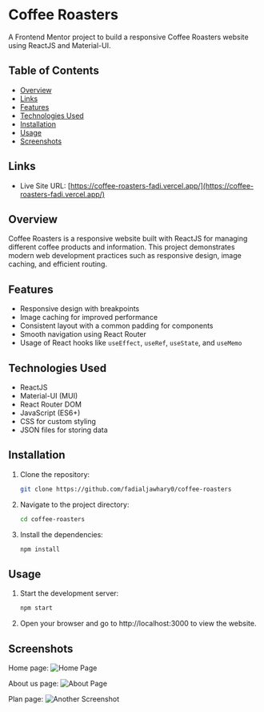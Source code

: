 # Coffee Roasters

A Frontend Mentor project to build a responsive Coffee Roasters website using ReactJS and Material-UI.

## Table of Contents

- [Overview](#overview)
- [Links](#links)
- [Features](#features)
- [Technologies Used](#technologies-used)
- [Installation](#installation)
- [Usage](#usage)
- [Screenshots](#screenshots)

## Links

- Live Site URL: [https://coffee-roasters-fadi.vercel.app/](https://coffee-roasters-fadi.vercel.app/)

## Overview

Coffee Roasters is a responsive website built with ReactJS for managing different coffee products and information. This project demonstrates modern web development practices such as responsive design, image caching, and efficient routing.

## Features

- Responsive design with breakpoints
- Image caching for improved performance
- Consistent layout with a common padding for components
- Smooth navigation using React Router
- Usage of React hooks like `useEffect`, `useRef`, `useState`, and `useMemo`

## Technologies Used

- ReactJS
- Material-UI (MUI)
- React Router DOM
- JavaScript (ES6+)
- CSS for custom styling
- JSON files for storing data

## Installation

1. Clone the repository:
   ```sh
   git clone https://github.com/fadialjawhary0/coffee-roasters
2. Navigate to the project directory:
   ```sh
   cd coffee-roasters
3. Install the dependencies:
   ```sh
   npm install

## Usage

1. Start the development server:
   ```sh
   npm start
2. Open your browser and go to http://localhost:3000 to view the website.

## Screenshots

Home page:
![Home Page](./src/assets/Home.png)

About us page:
![About Page](./src/assets/Aboutus.png)

Plan page:
![Another Screenshot](./src/assets/Plan.png)


